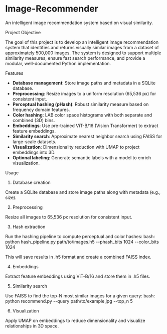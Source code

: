 # Image-Recommender
An intelligent image recommendation system based on visual similarity.

Project Objective

The goal of this project is to develop an intelligent image recommendation system that identifies and returns visually similar images from a dataset of approximately 500,000 images. The system is designed to support multiple similarity measures, ensure fast search performance, and provide a modular, well-documented Python implementation.

Features

- **Database management**: Store image paths and metadata in a SQLite database.  
- **Preprocessing**: Resize images to a uniform resolution (65,536 px) for consistent input.  
- **Perceptual hashing (pHash)**: Robust similarity measure based on frequency domain features.  
- **Color hashing**: LAB color space histograms with both separate and combined (3D) bins.  
- **Embeddings**: Use pre-trained ViT-B/16 (Vision Transformer) to extract feature embeddings.  
- **Similarity search**: Approximate nearest neighbor search using FAISS for large-scale datasets.  
- **Visualization**: Dimensionality reduction with UMAP to project embeddings into 3D.  
- **Optional labeling**: Generate semantic labels with a model to enrich visualization.

Usage
1. Database creation

Create a SQLite database and store image paths along with metadata (e.g., size).

2. Preprocessing

Resize all images to 65,536 px resolution for consistent input.

3. Hash extraction

Run the hashing pipeline to compute perceptual and color hashes:
bash:
python hash_pipeline.py path/to/images.h5 --phash_bits 1024 --color_bits 1024

This will save results in .h5 format and create a combined FAISS index.

4. Embeddings

Extract feature embeddings using ViT-B/16 and store them in .h5 files.

5. Similarity search

Use FAISS to find the top-N most similar images for a given query:
bash:
python recommend.py --query path/to/example.jpg --top_n 5

6. Visualization

Apply UMAP on embeddings to reduce dimensionality and visualize relationships in 3D space.

